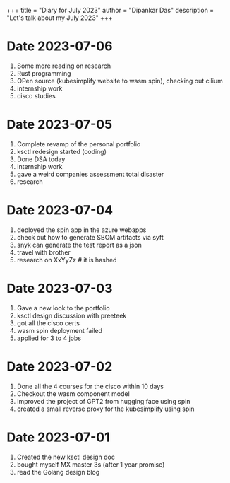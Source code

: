 +++
title = "Diary for July 2023"
author = "Dipankar Das"
description = "Let's talk about my July 2023"
+++

# Date 2023-07-06
1. Some more reading on research
2. Rust programming
3. OPen source (kubesimplify website to wasm spin), checking out cilium
4. internship work
5. cisco studies

# Date 2023-07-05
1. Complete revamp of the personal portfolio
2. ksctl redesign started (coding)
3. Done DSA today
4. internship work
5. gave a weird companies assessment total disaster
6. research

# Date 2023-07-04
1. deployed the spin app in the azure webapps
2. check out how to generate SBOM artifacts via syft
3. snyk can generate the test report as a json
4. travel with brother
5. research on XxYyZz # it is hashed

# Date 2023-07-03
1. Gave a new look to the portfolio
2. ksctl design discussion with preeteek
3. got all the cisco certs
4. wasm spin deployment failed
5. applied for 3 to 4 jobs

# Date 2023-07-02
1. Done all the 4 courses for the cisco within 10 days
2. Checkout the wasm component model
3. improved the project of GPT2 from hugging face using spin
4. created a small reverse proxy for the kubesimplify using spin

# Date 2023-07-01
1. Created the new ksctl design doc
2. bought myself MX master 3s (after 1 year promise)
3. read the Golang design blog

